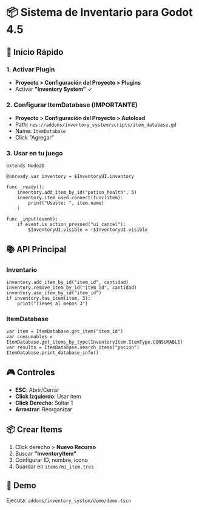 # 📦 Sistema de Inventario para Godot 4.5

## 🚀 Inicio Rápido

### 1. Activar Plugin
- **Proyecto > Configuración del Proyecto > Plugins**
- Activar **"Inventory System"** ✓

### 2. Configurar ItemDatabase (IMPORTANTE)
- **Proyecto > Configuración del Proyecto > Autoload**
- Path: `res://addons/inventory_system/scripts/item_database.gd`
- Name: `ItemDatabase`
- Click "Agregar"

### 3. Usar en tu juego

```gdscript
extends Node2D

@onready var inventory = $InventoryUI.inventory

func _ready():
	inventory.add_item_by_id("potion_health", 5)
	inventory.item_used.connect(func(item):
		print("Usaste: ", item.name)
	)

func _input(event):
	if event.is_action_pressed("ui_cancel"):
		$InventoryUI.visible = !$InventoryUI.visible
```

## 📚 API Principal

### Inventario
```gdscript
inventory.add_item_by_id("item_id", cantidad)
inventory.remove_item_by_id("item_id", cantidad)
inventory.use_item_by_id("item_id")
if inventory.has_item(item, 3):
	print("Tienes al menos 3")
```

### ItemDatabase
```gdscript
var item = ItemDatabase.get_item("item_id")
var consumables = ItemDatabase.get_items_by_type(InventoryItem.ItemType.CONSUMABLE)
var results = ItemDatabase.search_items("poción")
ItemDatabase.print_database_info()
```

## 🎮 Controles

- **ESC**: Abrir/Cerrar
- **Click Izquierdo**: Usar item
- **Click Derecho**: Soltar 1
- **Arrastrar**: Reorganizar

## 📦 Crear Items

1. Click derecho > **Nuevo Recurso**
2. Buscar **"InventoryItem"**
3. Configurar ID, nombre, icono
4. Guardar en `items/mi_item.tres`

## 🎯 Demo

Ejecuta: `addons/inventory_system/demo/demo.tscn`

